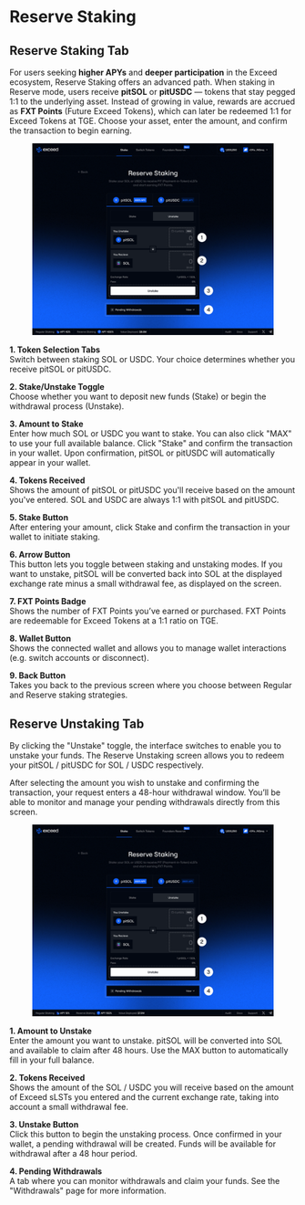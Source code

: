 # Reserve Staking

## Reserve Staking Tab

For users seeking **higher APYs** and **deeper participation** in the Exceed ecosystem, Reserve Staking offers an advanced path. When staking in Reserve mode, users receive **pitSOL** or **pitUSDC** — tokens that stay pegged 1:1 to the underlying asset. Instead of growing in value, rewards are accrued as **FXT Points** (Future Exceed Tokens), which can later be redeemed 1:1 for Exceed Tokens at TGE. Choose your asset, enter the amount, and confirm the transaction to begin earning.

<figure><img src="../.gitbook/assets/Reserve Staking, PitSOL, Unstake.png" alt=""><figcaption></figcaption></figure>

**1. Token Selection Tabs**\
Switch between staking SOL or USDC. Your choice determines whether you receive pitSOL or pitUSDC.

**2. Stake/Unstake Toggle**\
Choose whether you want to deposit new funds (Stake) or begin the withdrawal process (Unstake).

**3. Amount to Stake**\
Enter how much SOL or USDC you want to stake. You can also click "MAX" to use your full available balance. Click "Stake" and confirm the transaction in your wallet. Upon confirmation, pitSOL or pitUSDC will automatically appear in your wallet.

**4. Tokens Received**\
Shows the amount of pitSOL or pitUSDC you'll receive based on the amount you've entered. SOL and USDC are always 1:1 with pitSOL and pitUSDC.

**5. Stake Button**\
After entering your amount, click Stake and confirm the transaction in your wallet to initiate staking.

**6. Arrow Button**\
This button lets you toggle between staking and unstaking modes. If you want to unstake, pitSOL will be converted back into SOL at the displayed exchange rate minus a small withdrawal fee, as displayed on the screen.

**7. FXT Points Badge**\
Shows the number of FXT Points you’ve earned or purchased. FXT Points are redeemable for Exceed Tokens at a 1:1 ratio on TGE.

**8. Wallet Button**\
Shows the connected wallet and allows you to manage wallet interactions (e.g. switch accounts or disconnect).

**9. Back Button**\
Takes you back to the previous screen where you choose between Regular and Reserve staking strategies.

## Reserve Unstaking Tab

By clicking the "Unstake" toggle, the interface switches to enable you to unstake your funds. The Reserve Unstaking screen allows you to redeem your pitSOL / pitUSDC for SOL / USDC respectively.&#x20;

After selecting the amount you wish to unstake and confirming the transaction, your request enters a 48-hour withdrawal window. You’ll be able to monitor and manage your pending withdrawals directly from this screen.

<figure><img src="../.gitbook/assets/Reserve Staking, PitSOL, Unstake (5).png" alt=""><figcaption></figcaption></figure>

**1. Amount to Unstake**\
Enter the amount you want to unstake. pitSOL will be converted into SOL and available to claim after 48 hours. Use the MAX button to automatically fill in your full balance.

**2. Tokens Received**\
Shows the amount of the SOL / USDC you will receive based on the amount of Exceed sLSTs you entered and the current exchange rate, taking into account a small withdrawal fee.

**3. Unstake Button**\
Click this button to begin the unstaking process. Once confirmed in your wallet, a pending withdrawal will be created. Funds will be available for withdrawal after a 48 hour period.

**4. Pending Withdrawals**\
A tab where you can monitor withdrawals and claim your funds. See the "Withdrawals" page for more information.
